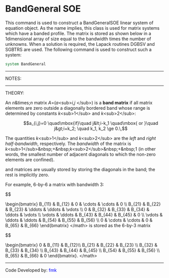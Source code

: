 # BandGeneral SOE

<p>This command is used to construct a BandGeneralSOE linear system of
equation object. As the name implies, this class is used for matrix
systems which have a banded profile. The matrix is stored as shown below
in a 1dimensional array of size equal to the bandwidth times the number
of unknowns. When a solution is required, the Lapack routines DGBSV and
SGBTRS are used. The following command is used to construct such a
system:</p>

```tcl
system BandGeneral
```
<hr />
<p>NOTES:</p>
<hr />
<p>THEORY:</p>
<p>An <em>n</em>&amp;times;<em>n</em> matrix
<em>A</em>=(<em>a</em>&lt;sub&gt;<em>i,j</em> &lt;/sub&gt;) is a
<strong>band matrix</strong> if all matrix elements are zero outside a
diagonally bordered band whose range is determined by constants
<em>k</em>&lt;sub&gt;1&lt;/sub&gt; and
<em>k</em>&lt;sub&gt;2&lt;/sub&gt;:</p>
<dl>
<dt></dt>
<dd>

$$a_{i,j}=0 \quad\mbox{if}\quad j&lt;i-k_1 \quad\mbox{ or
}\quad j&gt;i+k_2; \quad k_1, k_2 \ge 0.\,$$

</dd>
</dl>
<p>The quantities <em>k</em>&lt;sub&gt;1&lt;/sub&gt; and
<em>k</em>&lt;sub&gt;2&lt;/sub&gt; are the <em>left</em> and
<em>right</em> <em>half-bandwidth</em>, respectively. The
<em>bandwidth</em> of the matrix is
<em>k</em>&lt;sub&gt;1&lt;/sub&gt;&amp;nbsp;+&amp;nbsp;<em>k</em>&lt;sub&gt;2&lt;/sub&gt;&amp;nbsp;+&amp;nbsp;1
(in other words, the smallest number of adjacent diagonals to which the
non-zero elements are confined).</p>
<p>and matrices are usually stored by storing the diagonals in the band;
the rest is implicitly zero.</p>
<p>For example, 6-by-6 a matrix with bandwidth 3:</p>

$$
</dd>
</dl>
<p>\begin{bmatrix} B_{11} &amp; B_{12} &amp; 0 &amp; \cdots &amp; \cdots
&amp; 0 \\ B_{21} &amp; B_{22} &amp; B_{23} &amp; \ddots &amp; \ddots
&amp; \vdots \\ 0 &amp; B_{32} &amp; B_{33} &amp; B_{34} &amp; \ddots
&amp; \vdots \\ \vdots &amp; \ddots &amp; B_{43} &amp; B_{44} &amp;
B_{45} &amp; 0 \\ \vdots &amp; \ddots &amp; \ddots &amp; B_{54} &amp;
B_{55} &amp; B_{56} \\ 0 &amp; \cdots &amp; \cdots &amp; 0 &amp; B_{65}
&amp; B_{66} \end{bmatrix} &lt;/math&gt; is stored as the 6-by-3
matrix</p>

$$
</dd>
</dl>
<p>\begin{bmatrix} 0 &amp; B_{11} &amp; B_{12}\\ B_{21} &amp; B_{22}
&amp; B_{23} \\ B_{32} &amp; B_{33} &amp; B_{34} \\ B_{43} &amp; B_{44}
&amp; B_{45} \\ B_{54} &amp; B_{55} &amp; B_{56} \\ B_{65} &amp; B_{66}
&amp; 0 \end{bmatrix}. &lt;/math&gt;</p>
<hr />
<p>Code Developed by: <span style="color:blue"> fmk
</span></p>
